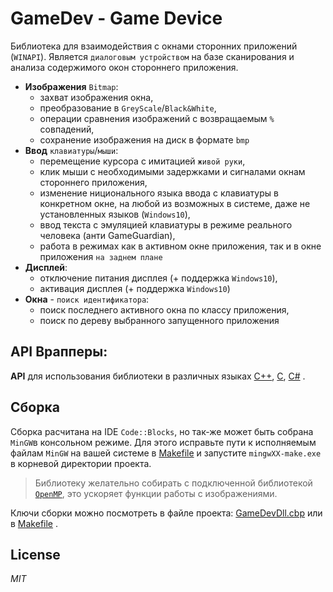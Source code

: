 # GameDev - Game Device
Библиотека для взаимодействия с окнами  сторонних приложений (`WINAPI`). 
Является `диалоговым устройством` на базе сканирования и анализа содержимого окон стороннего приложения. 

- __Изображения__ `Bitmap`:
   - захват изображения окна,
   - преобразование в `GreyScale`/`Black&White`,
   - операции сравнения изображений с возвращаемым `%` совпадений,
   - сохранение изображения на диск в формате `bmp`
- __Ввод__ `клавиатуры`/`мыши`:
   - перемещение курсора с имитацией `живой руки`,
   - клик мыши с необходимыми задержками и сигналами окнам стороннего приложения,
   - изменение ниционального языка ввода с клавиатуры в конкретном окне, на любой из возможных в системе, даже не установленных языков (`Windows10`),
   - ввод текста с эмуляцией клавиатуры в режиме реального человека (анти GameGuardian),
   - работа в режимах как в активном окне приложения, так и в окне приложения `на заднем плане`
- __Дисплей__:
   - отключение питания дисплея (+ поддержка `Windows10`),
   - активация дисплея (+ поддержка `Windows10`)
- __Окна__ - `поиск идентификатора`:
   - поиск последнего активного окна по классу приложения,
   - поиск по дереву выбранного запущенного приложения


## API Врапперы:
__API__ для использования библиотеки в различных языках [C++](https://github.com/ClnViewer/GameDev/blob/master/API/GameDevClass.hpp),  [C](https://github.com/ClnViewer/GameDev/blob/master/API/GameDev.h),  [C#](https://github.com/ClnViewer/GameDev/blob/master/API/GameDev.cs) .


## Сборка

Сборка расчитана на IDE `Code::Blocks`, но так-же может быть собрана `MinGW`в консольном режиме. Для этого исправьте пути к исполняемым файлам `MinGW` на вашей системе в [Makefile](https://github.com/ClnViewer/GameDev/blob/master/Makefile) и запустите `mingwXX-make.exe` в корневой директории проекта.

> Библиотеку желательно собирать с подключенной библиотекой [`OpenMP`](http://www.math.ucla.edu/~wotaoyin/windows_coding.html), это ускоряет функции работы с изображениями.

Ключи сборки можно посмотреть в файле проекта: [GameDevDll.cbp](https://github.com/ClnViewer/GameDev/blob/master/GameDevDll.cbp) или в [Makefile](https://github.com/ClnViewer/GameDev/blob/master/Makefile) .


## License

_MIT_
